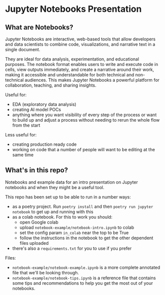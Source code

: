# Jupyter Notebooks Presentation

## What are Notebooks?

Jupyter Notebooks are interactive, web-based tools that allow developers and data scientists to combine code, visualizations, and narrative text in a single document. 

They are ideal for data analysis, experimentation, and educational purposes. The notebook format enables users to write and execute code in cells, view outputs immediately, and create a narrative around their work, making it accessible and understandable for both technical and non-technical audiences. This makes Jupyter Notebooks a powerful platform for collaboration, teaching, and sharing insights.

Useful for:
- EDA (exploratory data analysis)
- creating AI model POCs
- anything where you want visibility of every step of the process or want to build up and adjust a process without needing to rerun the whole flow from the start

Less useful for:
- creating production ready code
- working on code that a number of people will want to be editing at the same time

## What's in this repo?

Notebooks and example data for an intro presentation on Jupyter notebooks and when they might be a useful tool.

This repo has been set up to be able to run in a number ways:
- as a poetry project. Run `poetry install` and then `poetry run jupyter notebook` to get up and running with this
- as a colab notebook. For this to work you should:
	- open Google colab
	- upload `notebook-example/notebook-intro.ipynb` to colab
	- set the config param `in_colab` near the top to be True
	- follow the instructions in the notebook to get the other dependent files uploaded
- there's also a `requirements.txt` for you to use if you prefer

Files:
- `notebook-example/notebook-example.ipynb` is a more complete annotated file that we'll be looking through.
- `notebook-example/notebook-tips.ipynb` is a reference file that contains some tips and recommendations to help you get the most out of your notebooks.

